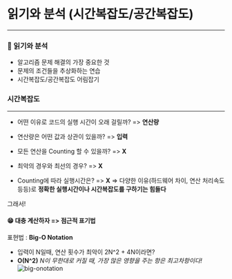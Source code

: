 # 읽기와 분석 (시간복잡도/공간복잡도)
---

### 📄 읽기와 분석
- 알고리즘 문제 해결의 가장 중요한 것
- 문제의 조건들을 추상화하는 연습
- 시간복잡도/공간복잡도 어림잡기

### 시간복잡도
---
- 어떤 이유로 코드의 실행 시간이 오래 걸릴까? => **연산량**
- 연산량은 어떤 값과 상관이 있을까? => **입력**

- 모든 연산을 Counting 할 수 있을까? => **X**
- 최악의 경우와 최선의 경우? => **X**
- Counting에 따라 실행시간은? => **X**
=> 다양한 이유(하드웨어 차이, 연산 처리속도 등등)로 **정확한 실행시간이나 시간복잡도를 구하기는 힘들다**

그래서!

#### 😁 대충 계산하자 => 점근적 표기법
표현법 : **Big-O Notation**
- 입력이 N일때, 연산 횟수가 최악이 2N^2 + 4N이라면? 
- **O(N^2)**
*N이 무한대로 커질 때, 가장 많은 영향을 주는 항은 최고차항이다!*
![big-onotation](https://miro.medium.com/max/550/1*k-acuFitTKegB5l5JTn0tA.png)